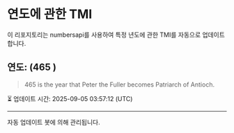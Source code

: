 
# 연도에 관한 TMI

이 리포지토리는 numbersapi를 사용하여 특정 년도에 관한 TMI를 자동으로 업데이트합니다.

## 연도: (465 )
> 465 is the year that Peter the Fuller becomes Patriarch of Antioch.

⏳ 업데이트 시간: 2025-09-05 03:57:12 (UTC)

---
자동 업데이트 봇에 의해 관리됩니다.
